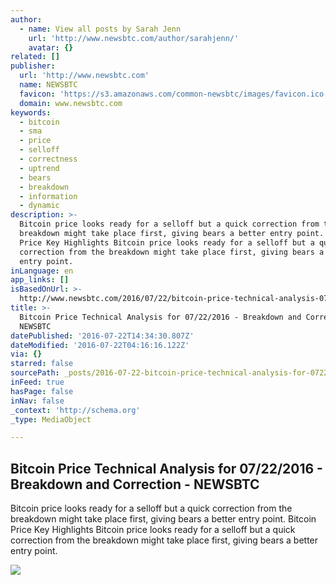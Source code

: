 ```yaml
---
author:
  - name: View all posts by Sarah Jenn
    url: 'http://www.newsbtc.com/author/sarahjenn/'
    avatar: {}
related: []
publisher:
  url: 'http://www.newsbtc.com'
  name: NEWSBTC
  favicon: 'https://s3.amazonaws.com/common-newsbtc/images/favicon.ico'
  domain: www.newsbtc.com
keywords:
  - bitcoin
  - sma
  - price
  - selloff
  - correctness
  - uptrend
  - bears
  - breakdown
  - information
  - dynamic
description: >-
  Bitcoin price looks ready for a selloff but a quick correction from the
  breakdown might take place first, giving bears a better entry point. Bitcoin
  Price Key Highlights Bitcoin price looks ready for a selloff but a quick
  correction from the breakdown might take place first, giving bears a better
  entry point.
inLanguage: en
app_links: []
isBasedOnUrl: >-
  http://www.newsbtc.com/2016/07/22/bitcoin-price-technical-analysis-07222016-breakdown-correction/
title: >-
  Bitcoin Price Technical Analysis for 07/22/2016 - Breakdown and Correction -
  NEWSBTC
datePublished: '2016-07-22T14:34:30.807Z'
dateModified: '2016-07-22T04:16:16.122Z'
via: {}
starred: false
sourcePath: _posts/2016-07-22-bitcoin-price-technical-analysis-for-07222016-breakdown.md
inFeed: true
hasPage: false
inNav: false
_context: 'http://schema.org'
_type: MediaObject

---
```

<article style=""><h1>Bitcoin Price Technical Analysis for 07/22/2016 - Breakdown and Correction - NEWSBTC</h1><p>Bitcoin price looks ready for a selloff but a quick correction from the breakdown might take place first, giving bears a better entry point. Bitcoin Price Key Highlights Bitcoin price looks ready for a selloff but a quick correction from the breakdown might take place first, giving bears a better entry point.</p><img src="http://s3.amazonaws.com/main-newsbtc-images/2016/07/22045754/160722_bitcoin.png" /></article>